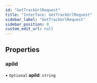 ```yaml
---
id: "GetTrackUrlRequest"
title: "Interface: GetTrackUrlRequest"
sidebar_label: "GetTrackUrlRequest"
sidebar_position: 0
custom_edit_url: null
---
```


## Properties

### apiId

• `Optional` **apiId**: `string`
